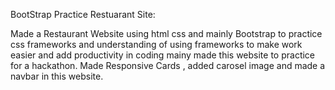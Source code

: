 BootStrap Practice Restuarant Site: 

Made a Restaurant Website using html css and mainly Bootstrap to practice css frameworks and understanding of using frameworks to make work easier and add productivity in coding mainy made this website to practice for a hackathon.
Made Responsive Cards , added carosel image and made a navbar in this website.

